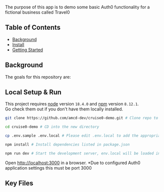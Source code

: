 The purpose of this app is to demo some basic Auth0 functionality for a fictional business called Travel0

## Table of Contents

- [Background](#background)
- [Install](#install)
- [Getting Started](#getting-started)

## Background

The goals for this repository are:

## Local Setup & Run

This project requires [node](http://nodejs.org) version `18.4.0` and [npm](https://npmjs.com) version `8.12.1`.\
Go check them out if you don't have them locally installed.


```bash
git clone https://github.com/amcd-dev/cruise0-demo.git # Clone repo to local directory

cd cruise0-demo # CD into the new directory

cp .env.sample .env.local # Please edit .env.local to add the appropriate secrets from the Auth0 app settings page

npm install # Install dependencies listed in package.json

npm run dev # Start the development server, env.local will be loaded into the environment by Next.js
```
Open [http://localhost:3000](http://localhost:3000) in a browser. *Due to configured Auth0 application settings this must be port 3000

## Key Files





